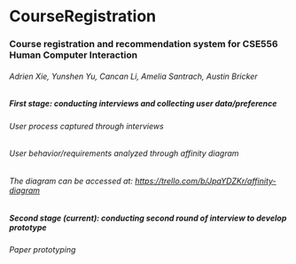 # CourseRegistration
### Course registration and recommendation system for CSE556 Human Computer Interaction
###### Adrien Xie, Yunshen Yu, Cancan Li, Amelia Santrach, Austin Bricker
##### First stage: conducting interviews and collecting user data/preference
###### User process captured through interviews
###### User behavior/requirements analyzed through affinity diagram
###### The diagram can be accessed at: https://trello.com/b/JpaYDZKr/affinity-diagram

##### Second stage (current): conducting second round of interview to develop prototype
###### Paper prototyping
